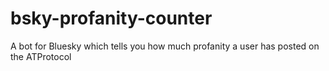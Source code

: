 # bsky-profanity-counter
A bot for Bluesky which tells you how much profanity a user has posted on the ATProtocol
